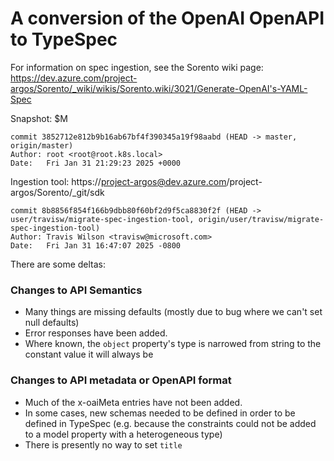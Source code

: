 # A conversion of the OpenAI OpenAPI to TypeSpec

For information on spec ingestion, see the Sorento wiki page:
https://dev.azure.com/project-argos/Sorento/_wiki/wikis/Sorento.wiki/3021/Generate-OpenAI's-YAML-Spec

Snapshot: $M
```
commit 3852712e812b9b16ab67bf4f390345a19f98aabd (HEAD -> master, origin/master)
Author: root <root@root.k8s.local>
Date:   Fri Jan 31 21:29:23 2025 +0000
```

Ingestion tool: https://project-argos@dev.azure.com/project-argos/Sorento/_git/sdk
```
commit 8b8856f854f166b9dbb80f60bf2d9f5ca8830f2f (HEAD -> user/travisw/migrate-spec-ingestion-tool, origin/user/travisw/migrate-spec-ingestion-tool)
Author: Travis Wilson <travisw@microsoft.com>
Date:   Fri Jan 31 16:47:07 2025 -0800
```

There are some deltas:

### Changes to API Semantics

- Many things are missing defaults (mostly due to bug where we can't set null defaults)
- Error responses have been added.
- Where known, the `object` property's type is narrowed from string to the constant value it will always be

### Changes to API metadata or OpenAPI format

- Much of the x-oaiMeta entries have not been added.
- In some cases, new schemas needed to be defined in order to be defined in TypeSpec (e.g. because the constraints could not be added to a model property with a heterogeneous type)
- There is presently no way to set `title`
